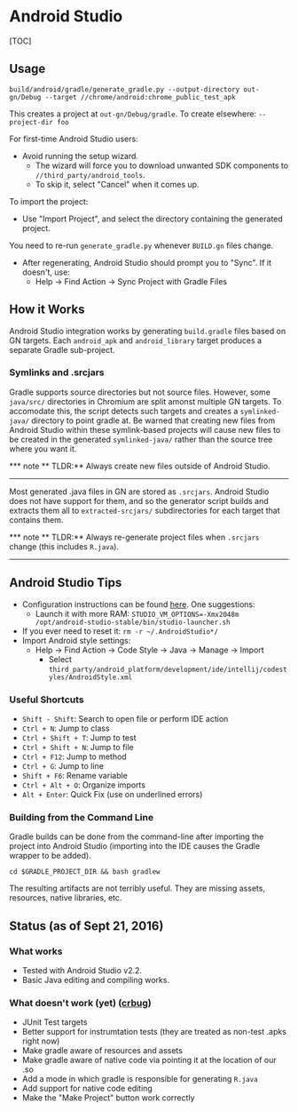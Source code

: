 # Android Studio

[TOC]

## Usage

```shell
build/android/gradle/generate_gradle.py --output-directory out-gn/Debug --target //chrome/android:chrome_public_test_apk
```

This creates a project at `out-gn/Debug/gradle`. To create elsewhere: `--project-dir foo`

For first-time Android Studio users:

 * Avoid running the setup wizard.
    * The wizard will force you to download unwanted SDK components to `//third_party/android_tools`.
    * To skip it, select "Cancel" when it comes up.

To import the project:

 * Use "Import Project", and select the directory containing the generated project.

You need to re-run `generate_gradle.py` whenever `BUILD.gn` files change.

 * After regenerating, Android Studio should prompt you to "Sync". If it doesn't, use:
    * Help -&gt; Find Action -&gt; Sync Project with Gradle Files


## How it Works

Android Studio integration works by generating `build.gradle` files based on GN
targets. Each `android_apk` and `android_library` target produces a separate
Gradle sub-project.

### Symlinks and .srcjars

Gradle supports source directories but not source files. However, some
`java/src/` directories in Chromium are split amonst multiple GN targets. To
accomodate this, the script detects such targets and creates a `symlinked-java/`
directory to point gradle at. Be warned that creating new files from Android
Studio within these symlink-based projects will cause new files to be created in
the generated `symlinked-java/` rather than the source tree where you want it.

*** note
** TLDR:** Always create new files outside of Android Studio.
***

Most generated .java files in GN are stored as `.srcjars`. Android Studio does
not have support for them, and so the generator script builds and extracts them
all to `extracted-srcjars/` subdirectories for each target that contains them.

*** note
** TLDR:** Always re-generate project files when `.srcjars` change (this
includes `R.java`).
***

## Android Studio Tips

 * Configuration instructions can be found [here](http://tools.android.com/tech-docs/configuration). One suggestions:
    * Launch it with more RAM: `STUDIO_VM_OPTIONS=-Xmx2048m /opt/android-studio-stable/bin/studio-launcher.sh`
 * If you ever need to reset it: `rm -r ~/.AndroidStudio*/`
 * Import Android style settings:
    * Help -&gt; Find Action -&gt; Code Style -&gt; Java -&gt; Manage -&gt; Import
       * Select `third_party/android_platform/development/ide/intellij/codestyles/AndroidStyle.xml`

### Useful Shortcuts

 * `Shift - Shift`: Search to open file or perform IDE action
 * `Ctrl + N`: Jump to class
 * `Ctrl + Shift + T`: Jump to test
 * `Ctrl + Shift + N`: Jump to file
 * `Ctrl + F12`: Jump to method
 * `Ctrl + G`: Jump to line
 * `Shift + F6`: Rename variable
 * `Ctrl + Alt + O`: Organize imports
 * `Alt + Enter`: Quick Fix (use on underlined errors)

### Building from the Command Line

Gradle builds can be done from the command-line after importing the project into
Android Studio (importing into the IDE causes the Gradle wrapper to be added).

    cd $GRADLE_PROJECT_DIR && bash gradlew

The resulting artifacts are not terribly useful. They are missing assets,
resources, native libraries, etc.

## Status (as of Sept 21, 2016)

### What works

 * Tested with Android Studio v2.2.
 * Basic Java editing and compiling works.

### What doesn't work (yet) ([crbug](https://bugs.chromium.org/p/chromium/issues/detail?id=620034))

 * JUnit Test targets
 * Better support for instrumtation tests (they are treated as non-test .apks right now)
 * Make gradle aware of resources and assets
 * Make gradle aware of native code via pointing it at the location of our .so
 * Add a mode in which gradle is responsible for generating `R.java`
 * Add support for native code editing
 * Make the "Make Project" button work correctly
